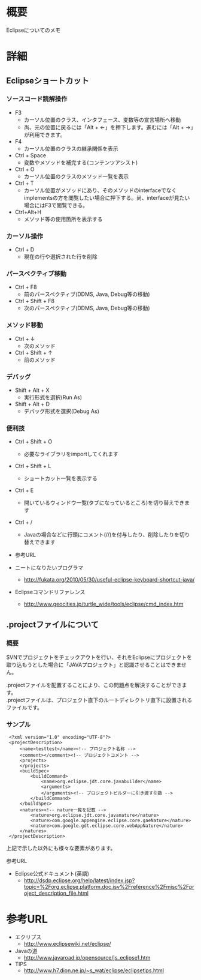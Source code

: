 # 概要
Eclipseについてのメモ

# 詳細
## Eclipseショートカット

### ソースコード読解操作
- F3
  - カーソル位置のクラス、インタフェース、変数等の宣言場所へ移動
  - 尚、元の位置に戻るには「Alt + ←」を押下します。進むには「Alt + →」が利用できます。
- F4
  - カーソル位置のクラスの継承関係を表示
- Ctrl + Space
  - 変数やメソッドを補完する(コンテンツアシスト)
- Ctrl + O
  - カーソル位置のクラスのメソッド一覧を表示
- Ctrl + T
  - カーソル位置がメソッドにあり、そのメソッドのinterfaceでなくimplementsの方を閲覧したい場合に押下する。尚、interfaceが見たい場合にはF3で閲覧できる。
- Ctrl+Alt+H
  - メソッド等の使用箇所を表示する

### カーソル操作
- Ctrl + D
  - 現在の行や選択された行を削除

###  パースペクティブ移動
- Ctrl + F8
  - 前のパースペクティブ(DDMS, Java, Debug等の移動)
- Ctrl + Shift + F8
  - 次のパースペクティブ(DDMS, Java, Debug等の移動)

### メソッド移動
- Ctrl + ↓
  - 次のメソッド
- Ctrl +  Shift + ↑
  - 前のメソッド

### デバッグ
- Shift + Alt + X
  - 実行形式を選択(Run As)
- Shift + Alt + D
  - デバッグ形式を選択(Debug As)

### 便利技
- Ctrl + Shift + O
  - 必要なライブラリをimportしてくれます
- Ctrl + Shift + L
  - ショートカット一覧を表示する
- Ctrl + E
  - 開いているウィンドウ一覧(タブになっているところ)を切り替えできます
- Ctrl + /
  - Javaの場合などに行頭にコメント(//)を付与したり、削除したりを切り替えできます

- 参考URL
- ニートになりたいプログラマ
  - http://fukata.org/2010/05/30/useful-eclipse-keyboard-shortcut-java/
- Eclipseコマンドリファレンス
  - http://www.geocities.jp/turtle_wide/tools/eclipse/cmd_index.htm

## .projectファイルについて
### 概要
SVNでプロジェクトをチェックアウトを行い、それをEclipseにプロジェクトを取り込もうとした場合に「JAVAプロジェクト」と認識させることはできません。   

.projectファイルを配置することにより、この問題点を解決することができます。   
.projectファイルは、プロジェクト直下のルートディレクトリ直下に設置されるファイルです。   

### サンプル
```
 <?xml version="1.0" encoding="UTF-8"?>
 <projectDescription>
     <name>testtest</name><!-- プロジェクト名称 -->
     <comment></comment><!-- プロジェクトコメント -->
     <projects>
     </projects>
     <buildSpec>
         <buildCommand>
             <name>org.eclipse.jdt.core.javabuilder</name>
             <arguments>
             </arguments><!-- プロジェクトビルダーに引き渡す引数 -->
         </buildCommand>
     </buildSpec>
     <natures><!-- nature一覧を記載 -->
         <nature>org.eclipse.jdt.core.javanature</nature>
         <nature>com.google.appengine.eclipse.core.gaeNature</nature>
         <nature>com.google.gdt.eclipse.core.webAppNature</nature>
     </natures>
 </projectDescription>
```
上記で示した以外にも様々な要素があります。

参考URL
- Eclipse公式ドキュメント(英語)
  - http://dsdp.eclipse.org/help/latest/index.jsp?topic=%2Forg.eclipse.platform.doc.isv%2Freference%2Fmisc%2Fproject_description_file.html

# 参考URL
- エクリプス
  - http://www.eclipsewiki.net/eclipse/
- Javaの道
  - http://www.javaroad.jp/opensource/js_eclipse1.htm
- TIPS
  - http://www.h7.dion.ne.jp/~s_wat/eclipse/eclipsetips.html

